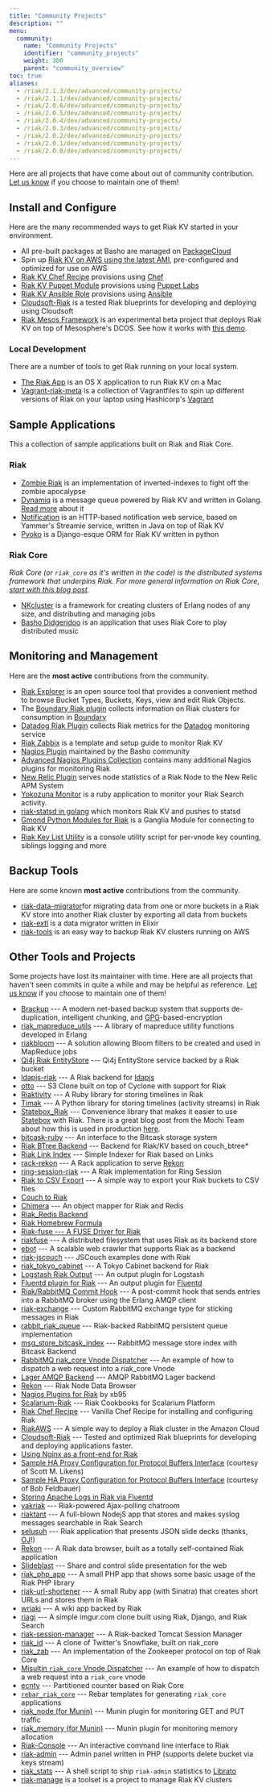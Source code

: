 ```yaml
---
title: "Community Projects"
description: ""
menu:
  community:
    name: "Community Projects"
    identifier: "community_projects"
    weight: 300
    parent: "community_overview"
toc: true
aliases:
  - /riak/2.1.3/dev/advanced/community-projects/
  - /riak/2.1.1/dev/advanced/community-projects/
  - /riak/2.0.6/dev/advanced/community-projects/
  - /riak/2.0.5/dev/advanced/community-projects/
  - /riak/2.0.4/dev/advanced/community-projects/
  - /riak/2.0.3/dev/advanced/community-projects/
  - /riak/2.0.2/dev/advanced/community-projects/
  - /riak/2.0.1/dev/advanced/community-projects/
  - /riak/2.0.0/dev/advanced/community-projects/
---
```


Here are all projects that have come about out of community contribution. [Let us know](mailto:community@basho.com) if you choose to maintain one of them!

## Install and Configure
Here are the many recommended ways to get Riak KV started in your environment.

* All pre-built packages at Basho are managed on [PackageCloud](https://packagecloud.io/basho/)
* Spin up [Riak KV on AWS using the latest AMI](https://aws.amazon.com/marketplace/pp/B00YFZ60X2/ref=sp_mpg_product_title?ie=UTF8&sr=0-2), pre-configured and optimized for use on AWS
* [Riak KV Chef Recipe](https://github.com/basho-labs/riak-chef-cookbook) provisions using [Chef](http://www.chef.io)
* [Riak KV Puppet Module](https://github.com/basho-labs/puppet-riak) provisions using [Puppet Labs](http://www.puppetlabs.com)
* [Riak KV Ansible Role](https://github.com/basho-labs/ansible-riak) provisions using [Ansible](http://www.ansible.com)
* [Cloudsoft-Riak](https://github.com/cloudsoft/amp-basho) is a tested Riak blueprints for developing and deploying using Cloudsoft
* [Riak Mesos Framework](https://github.com/basho-labs/riak-mesos) is an experimental beta project that deploys Riak KV on top of Mesosphere's DCOS. See how it works with [this demo](http://basho-labs.github.io/riak-mesos/).

### Local Development
There are a number of tools to get Riak running on your local system.

* [The Riak App](https://github.com/basho-labs/riak-app) is an OS X application to run Riak KV on a Mac
* [Vagrant-riak-meta](https://github.com/basho-labs/vagrant-riak-meta) is a collection of Vagrantfiles to spin up different versions of Riak on  your laptop using Hashicorp's [Vagrant](http://vagrantup.com)

## Sample Applications
This a collection of sample applications built on Riak and Riak Core.

### Riak
* [Zombie Riak](https://github.com/basho-labs/vagrant-zombie-riak) is an implementation of inverted-indexes to fight off the zombie apocalypse
* [Dynamiq](https://github.com/tapjoy/dynamiq) is a message queue powered by Riak KV and written in Golang. [Read more](http://basho.com/posts/technical/built-on-riak-dynamiq-by-tapjoy/) about it
* [Notification](https://github.com/smoketurner/notification/) is an HTTP-based notification web service, based on Yammer's Streamie service, written in Java on top of Riak KV
* [Pyoko](https://github.com/zetaops/pyoko) is a Django-esque ORM for Riak KV written in python

### Riak Core

_Riak Core (or `riak_core` as it's written in the code) is the distributed systems framework that underpins Riak. For more general information on Riak Core, [start with this blog post](http://blog.basho.com/2011/04/12/Where-To-Start-With-Riak-Core/)._

* [NKcluster](https://github.com/Nekso/nkcluster) is a framework for creating clusters of Erlang nodes of any size, and distributing and managing jobs
* [Basho Didgeridoo](https://github.com/cmeiklejohn/BashoDidgeridoo) is an application that uses Riak Core to play distributed music

## Monitoring and Management

Here are the **most active** contributions from the community.

* [Riak Explorer](https://github.com/basho-labs/riak_explorer) is an open source tool that provides a convenient method to browse Bucket Types, Buckets, Keys, view and edit Riak Objects.
* The [Boundary Riak plugin](https://github.com/boundary/boundary-plugin-riak) collects information on Riak clusters for consumption in [Boundary](https://www.boundary.com/)
* [Datadog Riak Plugin](http://docs.datadoghq.com/integrations/riak/) collects Riak metrics for the [Datadog](http://www.datadoghq.com/) monitoring service
* [Riak Zabbix](https://github.com/basho-labs/riak-zabbix) is a template and setup guide to monitor Riak KV
* [Nagios Plugin](https://github.com/basho-labs/riak_nagios) maintained by the Basho community
* [Advanced Nagios Plugins Collection](https://github.com/harisekhon/nagios-plugins) contains many additional Nagios plugins for monitoring Riak
* [New Relic Plugin](https://github.com/basho/riak_newrelic) serves node statistics of a Riak Node to the New Relic APM System
* [Yokozuna Monitor](https://github.com/basho-labs/ruby-yz-monitor) is a ruby application to monitor your Riak Search activity.
* [riak-statsd in golang](https://github.com/jjmalina/riak-statsd) which monitors Riak KV and pushes to statsd
* [Gmond Python Modules for Riak](https://github.com/ganglia/gmond_python_modules) is a Ganglia Module for connecting to Riak KV
* [Riak Key List Utility](https://github.com/basho-labs/riak-key-list-util) is a console utility script for per-vnode key counting, siblings logging and more

## Backup Tools

Here are some known **most active** contributions from the community.

* [riak-data-migrator](https://github.com/basho-labs/riak-data-migrator)for migrating data from one or more buckets in a Riak KV store into another Riak cluster by exporting all data from buckets
* [riak-extl](https://github.com/basho-labs/riak-extl) is a data migrator written in Elixir
* [riak-tools](https://github.com/sqor/riak-tools) is an easy way to backup Riak KV clusters running on AWS

## Other Tools and Projects
Some projects have lost its maintainer with time. Here are all projects that haven't seen commits in quite a while and may be helpful as reference. [Let us know](mailto:community@basho.com) if you choose to maintain one of them!

* [Brackup](http://code.google.com/p/brackup/) --- A modern net-based backup system that supports de-duplication, intelligent chunking, and [GPG](http://en.wikipedia.org/wiki/GNU_Privacy_Guard)-based-encryption
* [riak_mapreduce_utils](http://github.com/whitenode/riak_mapreduce_utils) --- A library of mapreduce utility functions developed in Erlang
* [riakbloom](http://github.com/whitenode/riakbloom) --- A solution allowing Bloom filters to be created and used in MapReduce jobs
* [Qi4j Riak EntityStore](http://qi4j.org/extension-es-riak.html) --- Qi4j EntityStore service backed by a Riak bucket
* [ldapjs-riak](https://github.com/mcavage/node-ldapjs-riak) --- A Riak backend for [ldapjs](http://ldapjs.org)
* [otto](https://github.com/ncode/otto) --- S3 Clone built on top of Cyclone with support for Riak
* [Riaktivity](https://github.com/roidrage/riaktivity) --- A Ruby library for storing timelines in Riak
* [Timak](https://github.com/bretthoerner/timak) --- A Python library for storing timelines (activity streams) in Riak
* [Statebox_Riak](https://github.com/mochi/statebox_riak) --- Convenience library that makes it easier to use [Statebox](https://github.com/mochi/statebox) with Riak. There is a great blog post from the Mochi Team about how this is used in production [here](http://labs.mochimedia.com/archive/2011/05/08/statebox/).
* [bitcask-ruby](https://github.com/aphyr/bitcask-ruby) --- An interface to the Bitcask storage system
* [Riak BTree Backend](https://github.com/krestenkrab/riak_btree_backend) --- Backend for Riak/KV based on couch_btree*
* [Riak Link Index](https://github.com/krestenkrab/riak_link_index) --- Simple Indexer for Riak based on Links
* [rack-rekon](https://github.com/seomoz/rack-rekon) --- A Rack application to serve [Rekon](https://github.com/adamhunter/rekon/)
* [ring-session-riak](https://github.com/ossareh/ring-session-riak) --- A Riak implementation for Ring Session
* [Riak to CSV Export](https://github.com/bradfordw/riak_csv) --- A simple way to export your Riak buckets to CSV files
* [Couch to Riak](http://github.com/mattsta/couchdb/tree/couch_file-to-riak)
* [Chimera](http://github.com/benmyles/chimera) --- An object mapper for Riak and Redis
* [Riak_Redis Backend](http://github.com/cstar/riak_redis_backend)
* [Riak Homebrew Formula](http://github.com/roidrage/homebrew)
* [Riak-fuse --- A FUSE Driver for Riak](http://github.com/johnthethird/riak-fuse)
* [riakfuse](http://github.com/crucially/riakfuse) --- A distributed filesystem that uses Riak as its backend store
* [ebot](http://www.redaelli.org/matteo-blog/projects/ebot/) --- A scalable web crawler that supports Riak as a backend
* [riak-jscouch](https://github.com/jimpick/riak-jscouch) --- JSCouch examples done with Riak
* [riak_tokyo_cabinet](http://github.com/jebu/riak_tokyo_cabinet) --- A Tokyo Cabinet backend for Riak
* [Logstash Riak Output](http://logstash.net/docs/1.1.9/outputs/riak) --- An output plugin for Logstash
* [Fluentd plugin for Riak](http://github.com/kuenishi/fluent-plugin-riak) --- An output plugin for [Fluentd](http://fluentd.org)
* [Riak/RabbitMQ Commit Hook](https://github.com/jbrisbin/riak-rabbitmq-commit-hooks) --- A post-commit hook that sends entries into a RabbitMQ broker using the Erlang AMQP client
* [riak-exchange](https://github.com/jbrisbin/riak-exchange) --- Custom RabbitMQ exchange type for sticking messages in Riak
* [rabbit_riak_queue](https://github.com/jbrisbin/rabbit_riak_queue) --- Riak-backed RabbitMQ persistent queue implementation
* [msg_store_bitcask_index](https://github.com/videlalvaro/msg_store_bitcask_index) --- RabbitMQ message store index with Bitcask Backend
* [RabbitMQ riak_core Vnode Dispatcher](https://github.com/jbrisbin/rabbitmq-riak_core-vnode-dispatcher) --- An example of how to dispatch a web request into a riak_core Vnode
* [Lager AMQP Backend](https://github.com/jbrisbin/lager_amqp_backend) --- AMQP RabbitMQ Lager backend
* [Rekon](https://github.com/basho/rekon) --- Riak Node Data Browser
* [Nagios Plugins for Riak](https://github.com/xb95/nagios-plugins) by xb95
* [Scalarium-Riak](https://github.com/roidrage/scalarium-riak) --- Riak Cookbooks for Scalarium Platform
* [Riak Chef Recipe](https://github.com/basho/riak-chef-cookbook) --- Vanilla Chef Recipe for installing and configuring Riak
* [RiakAWS](http://github.com/roder/riakaws) --- A simple way to deploy a Riak cluster in the Amazon Cloud
* [Cloudsoft-Riak](https://github.com/cloudsoft/amp-basho) --- Tested and optimized Riak blueprints for developing and deploying applications faster.
* [Using Nginx as a front-end for Riak](http://rigelgroupllc.com/wp/blog/using-nginx-as-a-front-end-for-riak)
* [Sample HA Proxy Configuration for Protocol Buffers Interface](http://lists.basho.com/pipermail/riak-users_lists.basho.com/2011-May/004387.html) (courtesy of Scott M. Likens)
* [Sample HA Proxy Configuration for Protocol Buffers Interface](http://lists.basho.com/pipermail/riak-users_lists.basho.com/2011-May/004388.html) (courtesy of Bob Feldbauer)
* [Storing Apache Logs in Riak via Fluentd](http://docs.fluentd.org/articles/apache-to-riak)
* [yakriak](http://github.com/seancribbs/yakriak) --- Riak-powered Ajax-polling chatroom
* [riaktant](https://github.com/basho/riaktant) --- A full-blown NodejS app that stores and makes syslog messages searchable in Riak Search
* [selusuh](https://github.com/OJ/selusuh) --- Riak application that presents JSON slide decks (thanks, [OJ](http://twitter.com/thecolonial)!)
* [Rekon](https://github.com/adamhunter/rekon) --- A Riak data browser, built as a totally self-contained Riak application
* [Slideblast](https://github.com/rustyio/SlideBlast) --- Share and control slide presentation for the web
* [riak_php_app](http://github.com/schofield/riak_php_app) --- A small PHP app that shows some basic usage of the Riak PHP library
* [riak-url-shortener](http://github.com/seancribbs/riak-url-shortener) --- A small Ruby app (with Sinatra) that creates short URLs and stores them in Riak
* [wriaki](https://github.com/basho-labs/wriaki) --- A wiki app backed by Riak
* [riagi](https://github.com/basho-labs/riagi) --- A simple imgur.com clone built using Riak, Django, and Riak Search
* [riak-session-manager](https://github.com/jbrisbin/riak-session-manager) --- A Riak-backed Tomcat Session Manager
* [riak_id](https://github.com/seancribbs/riak_id) --- A clone of Twitter's Snowflake, built on riak_core
* [riak_zab](https://github.com/jtuple/riak_zab) --- An implementation of the Zookeeper protocol on top of Riak Core
* [Misultin `riak_core` Vnode Dispatcher](https://github.com/jbrisbin/misultin-riak-core-vnode-dispatcher) --- An example of how to dispatch a web request into a `riak_core` vnode
* [ecnty](https://github.com/benmmurphy/ecnty) --- Partitioned counter based on Riak Core
* [`rebar_riak_core`](https://github.com/websterclay/rebar_riak_core) --- Rebar templates for generating `riak_core` applications
* [riak_node (for Munin)](https://github.com/munin-monitoring/contrib/blob/master/plugins/riak/riak_node) --- Munin plugin for monitoring GET and PUT traffic
* [riak_memory (for Munin)](https://github.com/munin-monitoring/contrib/blob/master/plugins/riak/riak_memory) --- Munin plugin for monitoring memory allocation
* [Riak-Console](https://github.com/lucaspiller/riak-console) --- An interactive command line interface to Riak
* [riak-admin](https://github.com/pentium10/riak-admin) --- Admin panel written in PHP (supports delete bucket via keys stream)
* [riak_stats](https://gist.github.com/4064937) --- A shell script to ship `riak-admin` statistics to [Librato](https://metrics.librato.com)
* [riak-manage](https://github.com/basho-labs/riak-manage) is a toolset is a project to manage Riak KV clusters
